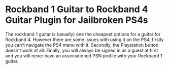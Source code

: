 # Rockband 1 Guitar to Rockband 4 Guitar Plugin for Jailbroken PS4s
The rockband 1 guitar is (usually) one the cheapest options for a guitar for Rockband 4. However there are some issues with using it on the PS4, firstly you can't navigate the PS4 menu with it. Secondly, the Playstation button doesn't work at all. Finally, you will always be signed in as a guest at first and you will never have an associationed PSN profile with your Rockband 1 guitar.